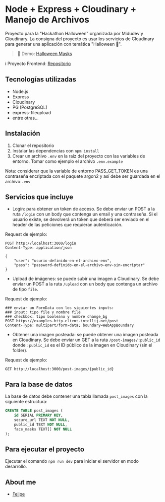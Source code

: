 # Node + Express + Cloudinary + Manejo de Archivos

Proyecto para la "Hackathon Halloween" organizada por Midudev y Cloudinary.
La consigna del proyecto es usar los servicios de Cloudinary para generar una aplicación con temática "Halloween 🎃".

> 🚀 Demo: [Halloween Masks](https://halloween.uncodigo.com/)

ℹ️ Proyecto Frontend: [Repositorio](https://github.com/felipejoq/halloween-masks)

## Tecnologías utilizadas

- Node.js
- Express
- Cloudinary
- PG (PostgreSQL)
- express-fileupload
- entre otras...

## Instalación

1. Clonar el repositorio
2. Instalar las dependencias con `npm install`
3. Crear un archivo `.env` en la raíz del proyecto con las variables de entorno. Tomar como ejemplo el archivo `.env.example`

Nota: considerar que la variable de entorno PASS_GET_TOKEN es una contraseña encriptada con el paquete argon2 y así debe ser guardada en el archivo `.env`

## Servicios que incluye

- Login: para obtener un token de acceso. Se debe enviar un POST a la ruta `/login` con un body que contenga un email y una contraseña. Si el usuario existe, se devolverá un token que deberá ser enviado en el header de las peticiones que requieran autenticación.

Request de ejemplo:
```http request
POST http://localhost:3000/login
Content-Type: application/json

{
    "user": "usurio-definido-en-el-archivo-env",
    "pass": "password-definido-en-el-archivo-env-sin-encriptar"
}
```

- Upload de imágenes: se puede subir una imagen a Cloudinary. Se debe enviar un POST a la ruta `/upload` con un body que contenga un archivo de tipo `file`.

Request de ejemplo:
```http request
### enviar un FormData con los siguientes inputs:
### input: tipo file y nombre file
### checkbox: tipo booleano y nombre change_bg
POST https://examples.http-client.intellij.net/post
Content-Type: multipart/form-data; boundary=WebAppBoundary
```

- Obtener una imagen posteada: se puede obtener una imagen posteada en Cloudinary. Se debe enviar un GET a la ruta `/post-images/:public_id` donde `:public_id` es el ID público de la imagen en Cloudinary (sin el folder).

Request de ejemplo:
```http request
GET http://localhost:3000/post-images/{public_id}
```

## Para la base de datos
La base de datos debe contener una tabla llamada `post_images` con la siguiente estructura:

```sql
CREATE TABLE post_images (
    id SERIAL PRIMARY KEY,
    secure_url TEXT NOT NULL,
    public_id TEXT NOT NULL,
    face_masks TEXT[] NOT NULL
);
```

## Para ejecutar el proyecto
Ejecutar el comando `npm run dev` para iniciar el servidor en modo desarrollo.

## About me
- [Felipe](https://uncodigo.com/)
